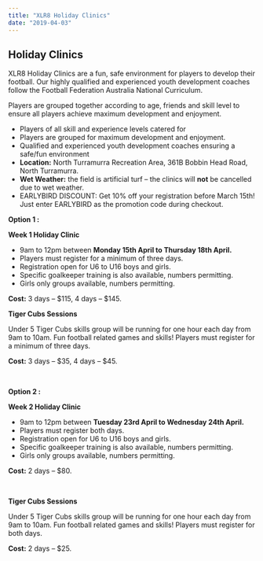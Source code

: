 ```yaml
---
title: "XLR8 Holiday Clinics"
date: "2019-04-03"
---
```


## Holiday Clinics

XLR8 Holiday Clinics are a fun, safe environment for players to develop their football. Our highly qualified and experienced youth development coaches follow the Football Federation Australia National Curriculum.

Players are grouped together according to age, friends and skill level to ensure all players achieve maximum development and enjoyment.

- Players of all skill and experience levels catered for
- Players are grouped for maximum development and enjoyment.
- Qualified and experienced youth development coaches ensuring a safe/fun environment
- **Location:** North Turramurra Recreation Area, 361B Bobbin Head Road, North Turramurra.
- **Wet Weather:** the field is artificial turf – the clinics will **not** be cancelled due to wet weather.
- EARLYBIRD DISCOUNT: Get 10% off your registration before March 15th! Just enter EARLYBIRD as the promotion code during checkout.

**Option 1 :**

**Week 1 Holiday Clinic**

- 9am to 12pm between **Monday 15th April to Thursday 18th April.**
- Players must register for a minimum of three days.
- Registration open for U6 to U16 boys and girls.
- Specific goalkeeper training is also available, numbers permitting.
- Girls only groups available, numbers permitting.

**Cost:** 3 days – $115, 4 days – $145.

**Tiger Cubs Sessions**

Under 5 Tiger Cubs skills group will be running for one hour each day from 9am to 10am. Fun football related games and skills! Players must register for a minimum of three days.

**Cost:** 3 days – $35, 4 days – $45.

 

**Option 2 :**

**Week 2 Holiday Clinic**

- 9am to 12pm between **Tuesday 23rd April to Wednesday 24th April.**
- Players must register both days.
- Registration open for U6 to U16 boys and girls.
- Specific goalkeeper training is also available, numbers permitting.
- Girls only groups available, numbers permitting.

**Cost:** 2 days – $80.

 

**Tiger Cubs Sessions**

Under 5 Tiger Cubs skills group will be running for one hour each day from 9am to 10am. Fun football related games and skills! Players must register for both days.

**Cost:** 2 days – $25.
